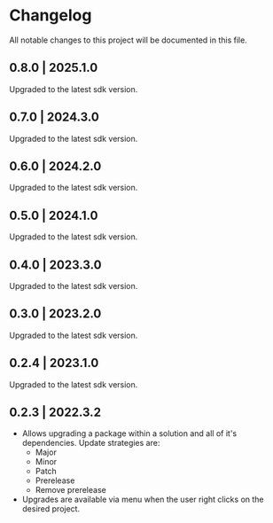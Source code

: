 # Changelog
All notable changes to this project will be documented in this file.

## 0.8.0 | 2025.1.0

Upgraded to the latest sdk version.

## 0.7.0 | 2024.3.0

Upgraded to the latest sdk version.

## 0.6.0 | 2024.2.0

Upgraded to the latest sdk version.

## 0.5.0 | 2024.1.0

Upgraded to the latest sdk version.

## 0.4.0 | 2023.3.0

Upgraded to the latest sdk version.

## 0.3.0 | 2023.2.0

Upgraded to the latest sdk version.

## 0.2.4 | 2023.1.0

Upgraded to the latest sdk version.

## 0.2.3 | 2022.3.2
- Allows upgrading a package within a solution and all of it's dependencies. Update strategies are:
  - Major
  - Minor
  - Patch
  - Prerelease
  - Remove prerelease
- Upgrades are available via menu when the user right clicks on the desired project.
